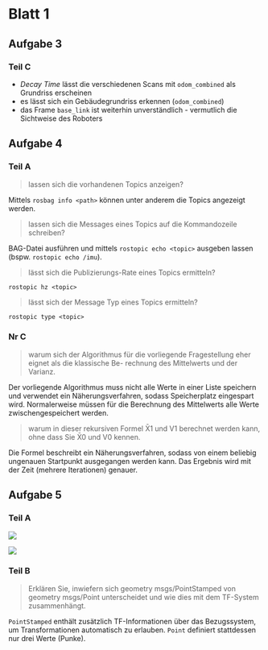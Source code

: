 # Blatt 1

## Aufgabe 3

### Teil C

- *Decay Time* lässt die verschiedenen Scans mit `odom_combined` als Grundriss erscheinen
- es lässt sich ein Gebäudegrundriss erkennen (`odom_combined`)
- das Frame `base_link` ist weiterhin unverständlich - vermutlich die Sichtweise des Roboters

## Aufgabe 4

### Teil A

> lassen sich die vorhandenen Topics anzeigen?

Mittels `rosbag info <path>` können unter anderem die Topics angezeigt werden.

> lassen sich die Messages eines Topics auf die Kommandozeile schreiben?

BAG-Datei ausführen und mittels `rostopic echo <topic>` ausgeben lassen (bspw. `rostopic echo /imu`).

> lässt sich die Publizierungs-Rate eines Topics ermitteln?

`rostopic hz <topic>`

> lässt sich der Message Typ eines Topics ermitteln?

`rostopic type <topic>`

### Nr C

> warum sich der Algorithmus für die vorliegende Fragestellung eher eignet als die klassische Be- rechnung des Mittelwerts und der Varianz.

Der vorliegende Algorithmus muss nicht alle Werte in einer Liste speichern und verwendet ein Näherungsverfahren, sodass Speicherplatz eingespart wird. Normalerweise müssen für die Berechnung des Mittelwerts alle Werte zwischengespeichert werden.

> warum in dieser rekursiven Formel X̄1 und V1 berechnet werden kann, ohne dass Sie X̄0 und V0 kennen.

Die Formel beschreibt ein Näherungsverfahren, sodass von einem beliebig ungenauen Startpunkt ausgegangen werden kann. Das Ergebnis wird mit der Zeit (mehrere Iterationen) genauer.

## Aufgabe 5

### Teil A

![](1_5_rviz.png)

![](1_5_tftree.png)

### Teil B

> Erklären Sie, inwiefern sich geometry msgs/PointStamped von geometry msgs/Point unterscheidet und wie dies mit dem TF-System zusammenhängt.

`PointStamped` enthält zusätzlich TF-Informationen über das Bezugssystem, um Transformationen automatisch zu erlauben. `Point` definiert stattdessen nur drei Werte (Punke).

